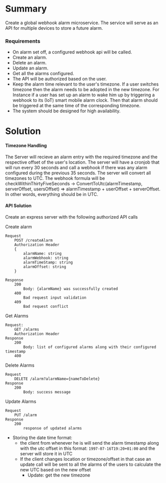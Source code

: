 # Summary
Create a global webhook alarm microservice. The service will serve as an API for multiple devices to store a future alarm.

### Requirements
- On alarm set off, a configured webhook api will be called.
- Create an alarm.
- Delete an alarm.
- Update an alarm.
- Get all the alarms configured.
- The API will be authorized based on the user.
- Keep the alarm time relevant to the user's timezone. If a user switches timezone then the alarm needs to be adopted in the new timezone. For Instance if a user has set up an alarm to wake him up by triggering a webhook to its (IoT) smart mobile alarm clock. Then that alarm should be triggered at the same time of the corresponding timezone.
- The system should be designed for high availability.

# Solution

#### Timezone Handling
The Server will recieve an alarm entry with the required timezone and the respective offset of the user's location.
The server will have a cronjob that will run every 30 seconds and call a webhook if there was any alarm configured during the previous 35 seconds.
The server will convert all timezones to UTC. The webhook formula will be checkWithinThirtyFiveSeconds -> ConvertToUtc(alarmTimestamp, serverOffset, usersOffset) => alarmTimestamp + userOffset + serverOffset. In other words, everything should be in UTC.

#### API Solution
Create an express server with the following authorized API calls

Create alarm
```
Request
    POST /createAlarm
    Authorization Header
    {
        alarmName: string
        alarmWebhook: string
        alarmTimeStamp: string
        alarmOffset: string
    }

Response
    200
        Body: {alarmName} was successfully created
    400
        Bad request input validation
    409
        Bad request conflict

```
Get Alarms

```
Request:
    GET /alarms
    Authorization Header
Response
    200
        Body: list of configured alarms along with their configured timestamp
    400        
```

Delete Alarms
```
Request 
    DELETE /alarm?alarmName={nameToDelete}
Response
    200
        Body: success message
```
Update Alarms
```
Request
    PUT /alarm
Response
    200
        response of updated alarms
```

- Storing the date time format:
    + the client from whenever he is will send the alarm timestamp along with the utc offset in this format: `1997-07-16T19:20+01:00` and the server will store it in UTC
    + If the client changes location or timezone/offset in that case an update call will be sent to all the alarms of the users to calculate the new UTC based on the new offset
        + Update: get the new timezone 
